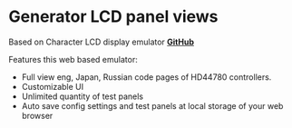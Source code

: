 # Generator LCD panel views

Based on Character LCD display emulator [**GitHub**](https://github.com/jazz-soft/char-lcd)

Features this web based emulator:
* Full view eng, Japan, Russian code pages of HD44780 controllers.
* Customizable UI
* Unlimited quantity of test panels
* Auto save config settings and test panels at local storage of your web browser
